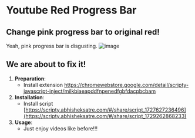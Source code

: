 # Youtube Red Progress Bar

## Change pink progress bar to original red!

Yeah, pink progress bar is disgusting. 
![image](https://github.com/user-attachments/assets/4ad9dc9a-2709-4747-b272-1e8963b55d54)

## We are about to fix it!

1. **Preparation**: 
    - Install extension https://chromewebstore.google.com/detail/scripty-javascript-inject/milkbiaeapddfnpenedfgbfdacpbcbam 
2. **Installation**:
    - Install script [https://scripty.abhisheksatre.com/#/share/script_1727627236496](https://scripty.abhisheksatre.com/#/share/script_1729262868233)
3. **Usage**:
    - Just enjoy videos like before!!!

